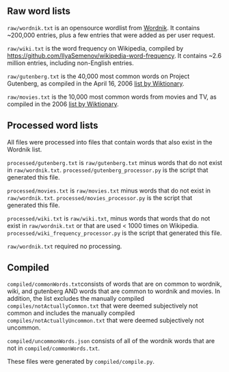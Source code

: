 ## Raw word lists

`raw/wordnik.txt` is an opensource wordlist from [Wordnik](https://github.com/wordnik/wordlist). It contains ~200,000 entries, plus a few entries that were added as per user request.

`raw/wiki.txt` is the word frequency on Wikipedia, compiled by https://github.com/IlyaSemenov/wikipedia-word-frequency. It contains ~2.6 million entries, including non-English entries.

`raw/gutenberg.txt` is the 40,000 most common words on Project Gutenberg, as compiled in the April 16, 2006 [list by Wiktionary](https://en.wiktionary.org/wiki/Wiktionary:Frequency_lists#English).

`raw/movies.txt` is the 10,000 most common words from movies and TV, as compiled in the 2006 [list by Wiktionary](https://en.wiktionary.org/wiki/Wiktionary:Frequency_lists#English).

## Processed word lists

All files were processed into files that contain words that also exist in the Wordnik list.

`processed/gutenberg.txt` is `raw/gutenberg.txt` minus words that do not exist in `raw/wordnik.txt`. `processed/gutenberg_processor.py` is the script that generated this file.

`processed/movies.txt` is `raw/movies.txt` minus  words that do not exist in `raw/wordnik.txt`. `processed/movies_processor.py` is the script that generated this file.

`processed/wiki.txt` is `raw/wiki.txt`, minus words that  words that do not exist in `raw/wordnik.txt` or that are used < 1000 times on Wikipedia. `processed/wiki_frequency_processor.py` is the script that generated this file.

`raw/wordnik.txt` required no processing.

## Compiled

`compiled/commonWords.txt`consists of words that are on common to wordnik, wiki, and gutenberg AND words that are common to wordnik and movies. In addition, the list excludes the manually compiled `compiles/notActuallyCommon.txt` that were deemed subjectively not common and includes the manually compiled `compiles/notActuallyUncommon.txt` that were deemed subjectively not uncommon.

`compiled/uncommonWords.json` consists of all of the wordnik words that are not in `compiled/commonWords.txt`.

These files were generated by `compiled/compile.py`.
